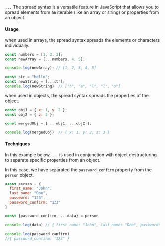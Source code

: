 `...`
The spread syntax is a versatile feature in JavaScript that allows you to spread elements from an iterable (like an array or string) or properties from an object.

#### Usage
when used in arrays, the spread syntax spreads the elements or characters individually.
```js
const numbers = [1, 2, 3];
const newArray = [...numbers, 4, 5];

console.log(newArray); // [1, 2, 3, 4, 5]

const str = "hello";
const newString = [...str];
console.log(newString); // ["h", "e", "l", "l", "o"]
```

when used in objects, the spread syntax spreads the properties of the object.
```js
const obj1 = { x: 1, y: 2 };
const obj2 = { z: 3 };

const mergedObj = { ...obj1, ...obj2 };

console.log(mergedObj); // { x: 1, y: 2, z: 3 }

```


#### Techniques
In this example below, `...` is used in conjunction with object destructuring to separate specific properties from an object. 

In this case, we have separated the `password_confirm` property from the `person` object.
```js
const person = {
  first_name: "John",
  last_name: "Doe",
  password: "123",
  password_confirm: "123"
}

const {password_confirm, ...data} = person

console.log(data) // { first_name: "John", last_name: "Doe", password: "123" }

console.log(password_confirm) 
//{ password_confirm: "123" }
```
